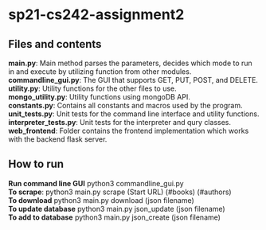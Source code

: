 # sp21-cs242-assignment2

## Files and contents
**main.py**: Main method parses the parameters, decides which mode to run in and execute by utilizing function from other modules.  
**commandline_gui.py**: The GUI that supports GET, PUT, POST, and DELETE.   
**utility.py**: Utility functions for the other files to use.  
**mongo_utility.py**: Utility functions using mongoDB API.  
**constants.py**: Contains all constants and macros used by the program.  
**unit_tests.py**: Unit tests for the command line interface and utility functions.  
**interpreter_tests.py**: Unit tests for the interpreter and qury classes.  
**web_frontend**: Folder contains the frontend implementation which works with the backend flask server.

## How to run
**Run command line GUI** python3 commandline_gui.py  
**To scrape**: python3 main.py scrape (Start URL) (#books) (#authors)  
**To download** python3 main.py download (json filename)  
**To update database** python3 main.py json_update (json filename)  
**To add to database** python3 main.py json_create (json filename)  

